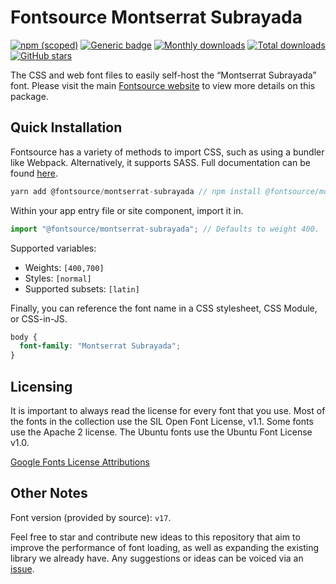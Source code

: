 # Fontsource Montserrat Subrayada

[![npm (scoped)](https://img.shields.io/npm/v/@fontsource/montserrat-subrayada?color=brightgreen)](https://www.npmjs.com/package/@fontsource/montserrat-subrayada) [![Generic badge](https://img.shields.io/badge/fontsource-passing-brightgreen)](https://github.com/fontsource/fontsource) [![Monthly downloads](https://badgen.net/npm/dm/@fontsource/montserrat-subrayada)](https://github.com/fontsource/fontsource) [![Total downloads](https://badgen.net/npm/dt/@fontsource/montserrat-subrayada)](https://github.com/fontsource/fontsource) [![GitHub stars](https://img.shields.io/github/stars/fontsource/fontsource.svg?style=social&label=Star)](https://github.com/fontsource/fontsource/stargazers)

The CSS and web font files to easily self-host the “Montserrat Subrayada” font. Please visit the main [Fontsource website](https://fontsource.org/fonts/montserrat-subrayada) to view more details on this package.

## Quick Installation

Fontsource has a variety of methods to import CSS, such as using a bundler like Webpack. Alternatively, it supports SASS. Full documentation can be found [here](https://fontsource.org/docs/introduction).

```javascript
yarn add @fontsource/montserrat-subrayada // npm install @fontsource/montserrat-subrayada
```

Within your app entry file or site component, import it in.

```javascript
import "@fontsource/montserrat-subrayada"; // Defaults to weight 400.
```

Supported variables:

- Weights: `[400,700]`
- Styles: `[normal]`
- Supported subsets: `[latin]`

Finally, you can reference the font name in a CSS stylesheet, CSS Module, or CSS-in-JS.

```css
body {
  font-family: "Montserrat Subrayada";
}
```



## Licensing

It is important to always read the license for every font that you use.
Most of the fonts in the collection use the SIL Open Font License, v1.1. Some fonts use the Apache 2 license. The Ubuntu fonts use the Ubuntu Font License v1.0.

[Google Fonts License Attributions](https://fonts.google.com/attribution)

## Other Notes

Font version (provided by source): `v17`.

Feel free to star and contribute new ideas to this repository that aim to improve the performance of font loading, as well as expanding the existing library we already have. Any suggestions or ideas can be voiced via an [issue](https://github.com/fontsource/fontsource/issues).

